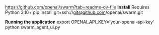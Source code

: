 https://github.com/openai/swarm?tab=readme-ov-file
**Install**
Requires Python 3.10+
pip install git+ssh://git@github.com/openai/swarm.git

**Running the application**
export OPENAI_API_KEY='your-openai-api-key'
python swarm_agent_ui.py

